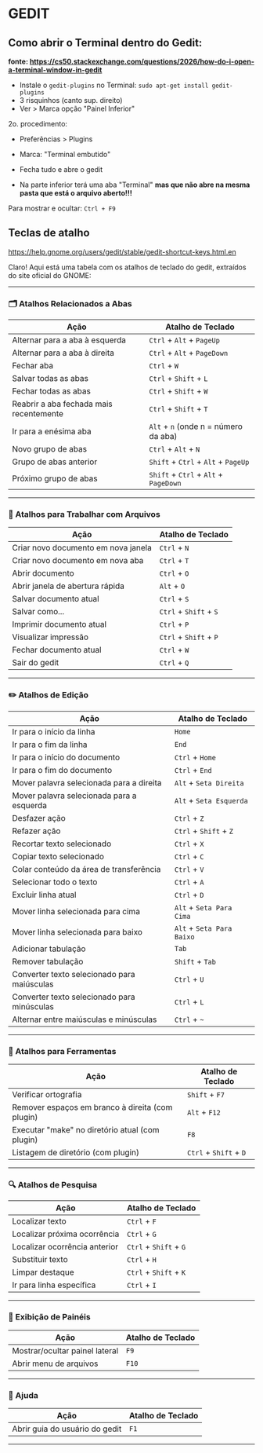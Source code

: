 # GEDIT

## Como abrir o Terminal dentro do Gedit:

**fonte: https://cs50.stackexchange.com/questions/2026/how-do-i-open-a-terminal-window-in-gedit**

- Instale o `gedit-plugins` no Terminal:
	`sudo apt-get install gedit-plugins`
- 3 risquinhos (canto sup. direito)
- Ver > Marca opção "Painel Inferior"

2o. procedimento:
- Preferências > Plugins
- Marca: "Terminal embutido"

- Fecha tudo e abre o gedit
- Na parte inferior terá uma aba "Terminal" **mas que não abre na mesma pasta que está o arquivo aberto!!!**

Para mostrar e ocultar: 
	`Ctrl + F9`


## Teclas de atalho

https://help.gnome.org/users/gedit/stable/gedit-shortcut-keys.html.en

Claro! Aqui está uma tabela com os atalhos de teclado do gedit, extraídos do site oficial do GNOME:

---

### 🗂️ Atalhos Relacionados a Abas

| Ação                                   | Atalho de Teclado                 |
|----------------------------------------|-----------------------------------|
| Alternar para a aba à esquerda         | `Ctrl` + `Alt` + `PageUp`         |
| Alternar para a aba à direita          | `Ctrl` + `Alt` + `PageDown`       |
| Fechar aba                             | `Ctrl` + `W`                      |
| Salvar todas as abas                   | `Ctrl` + `Shift` + `L`            |
| Fechar todas as abas                   | `Ctrl` + `Shift` + `W`            |
| Reabrir a aba fechada mais recentemente| `Ctrl` + `Shift` + `T`            |
| Ir para a enésima aba                  | `Alt` + `n` (onde n = número da aba) |
| Novo grupo de abas                     | `Ctrl` + `Alt` + `N`              |
| Grupo de abas anterior                 | `Shift` + `Ctrl` + `Alt` + `PageUp` |
| Próximo grupo de abas                  | `Shift` + `Ctrl` + `Alt` + `PageDown` |

---

### 📄 Atalhos para Trabalhar com Arquivos

| Ação                                   | Atalho de Teclado                 |
|----------------------------------------|-----------------------------------|
| Criar novo documento em nova janela    | `Ctrl` + `N`                      |
| Criar novo documento em nova aba       | `Ctrl` + `T`                      |
| Abrir documento                        | `Ctrl` + `O`                      |
| Abrir janela de abertura rápida        | `Alt` + `O`                       |
| Salvar documento atual                 | `Ctrl` + `S`                      |
| Salvar como...                         | `Ctrl` + `Shift` + `S`            |
| Imprimir documento atual               | `Ctrl` + `P`                      |
| Visualizar impressão                   | `Ctrl` + `Shift` + `P`            |
| Fechar documento atual                 | `Ctrl` + `W`                      |
| Sair do gedit                          | `Ctrl` + `Q`                      |

---

### ✏️ Atalhos de Edição

| Ação                                   | Atalho de Teclado                 |
|----------------------------------------|-----------------------------------|
| Ir para o início da linha              | `Home`                            |
| Ir para o fim da linha                 | `End`                             |
| Ir para o início do documento          | `Ctrl` + `Home`                   |
| Ir para o fim do documento             | `Ctrl` + `End`                    |
| Mover palavra selecionada para a direita| `Alt` + `Seta Direita`           |
| Mover palavra selecionada para a esquerda| `Alt` + `Seta Esquerda`         |
| Desfazer ação                          | `Ctrl` + `Z`                      |
| Refazer ação                           | `Ctrl` + `Shift` + `Z`            |
| Recortar texto selecionado             | `Ctrl` + `X`                      |
| Copiar texto selecionado               | `Ctrl` + `C`                      |
| Colar conteúdo da área de transferência| `Ctrl` + `V`                      |
| Selecionar todo o texto                | `Ctrl` + `A`                      |
| Excluir linha atual                    | `Ctrl` + `D`                      |
| Mover linha selecionada para cima      | `Alt` + `Seta Para Cima`          |
| Mover linha selecionada para baixo     | `Alt` + `Seta Para Baixo`         |
| Adicionar tabulação                    | `Tab`                             |
| Remover tabulação                      | `Shift` + `Tab`                   |
| Converter texto selecionado para maiúsculas| `Ctrl` + `U`                 |
| Converter texto selecionado para minúsculas| `Ctrl` + `L`                 |
| Alternar entre maiúsculas e minúsculas | `Ctrl` + `~`                      |

---

### 🧰 Atalhos para Ferramentas

| Ação                                   | Atalho de Teclado                 |
|----------------------------------------|-----------------------------------|
| Verificar ortografia                   | `Shift` + `F7`                    |
| Remover espaços em branco à direita (com plugin)| `Alt` + `F12`            |
| Executar "make" no diretório atual (com plugin)| `F8`                    |
| Listagem de diretório (com plugin)     | `Ctrl` + `Shift` + `D`            |

---

### 🔍 Atalhos de Pesquisa

| Ação                                   | Atalho de Teclado                 |
|----------------------------------------|-----------------------------------|
| Localizar texto                        | `Ctrl` + `F`                      |
| Localizar próxima ocorrência           | `Ctrl` + `G`                      |
| Localizar ocorrência anterior          | `Ctrl` + `Shift` + `G`            |
| Substituir texto                       | `Ctrl` + `H`                      |
| Limpar destaque                        | `Ctrl` + `Shift` + `K`            |
| Ir para linha específica               | `Ctrl` + `I`                      |

---

### 🧭 Exibição de Painéis

| Ação                                   | Atalho de Teclado                 |
|----------------------------------------|-----------------------------------|
| Mostrar/ocultar painel lateral         | `F9`                              |
| Abrir menu de arquivos                 | `F10`                             |

---

### 📘 Ajuda

| Ação                                   | Atalho de Teclado                 |
|----------------------------------------|-----------------------------------|
| Abrir guia do usuário do gedit         | `F1`                              |

---


